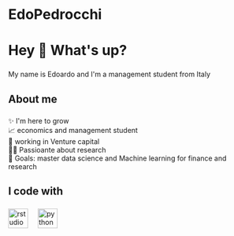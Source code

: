 # EdoPedrocchi

<h1 align="left">Hey 👋 What's up?</h1>

###

<p align="left">My name is Edoardo and I'm a management student from Italy</p>

###

<h2 align="left">About me</h2>

###

<p align="left">✨ I'm here to grow<br>📈 economics and management student <br>👔 working in Venture capital<br>🧑‍🔬 Passioante about research<br>🎯 Goals: master data science and Machine learning for finance and research</p>

###

<h2 align="left">I code with</h2>

###

<div align="left">
  <img src="https://cdn.jsdelivr.net/gh/devicons/devicon/icons/rstudio/rstudio-original.svg" height="40" alt="rstudio logo"  />
  <img width="12" />
  <img src="https://cdn.jsdelivr.net/gh/devicons/devicon/icons/python/python-original.svg" height="40" alt="python logo"  />
</div>

###
